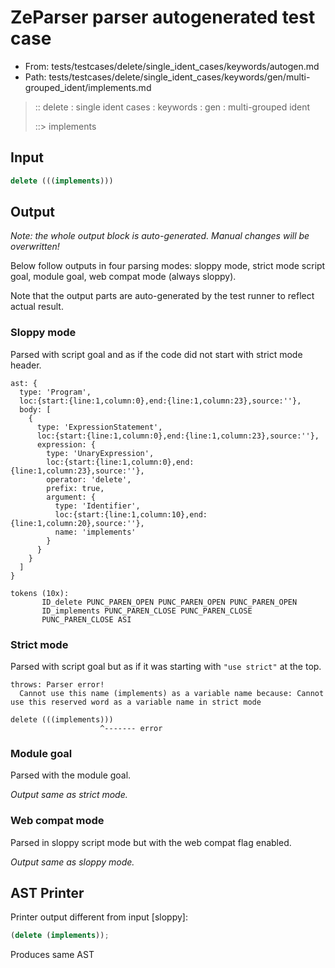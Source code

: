 # ZeParser parser autogenerated test case

- From: tests/testcases/delete/single_ident_cases/keywords/autogen.md
- Path: tests/testcases/delete/single_ident_cases/keywords/gen/multi-grouped_ident/implements.md

> :: delete : single ident cases : keywords : gen : multi-grouped ident
>
> ::> implements

## Input


`````js
delete (((implements)))
`````

## Output

_Note: the whole output block is auto-generated. Manual changes will be overwritten!_

Below follow outputs in four parsing modes: sloppy mode, strict mode script goal, module goal, web compat mode (always sloppy).

Note that the output parts are auto-generated by the test runner to reflect actual result.

### Sloppy mode

Parsed with script goal and as if the code did not start with strict mode header.

`````
ast: {
  type: 'Program',
  loc:{start:{line:1,column:0},end:{line:1,column:23},source:''},
  body: [
    {
      type: 'ExpressionStatement',
      loc:{start:{line:1,column:0},end:{line:1,column:23},source:''},
      expression: {
        type: 'UnaryExpression',
        loc:{start:{line:1,column:0},end:{line:1,column:23},source:''},
        operator: 'delete',
        prefix: true,
        argument: {
          type: 'Identifier',
          loc:{start:{line:1,column:10},end:{line:1,column:20},source:''},
          name: 'implements'
        }
      }
    }
  ]
}

tokens (10x):
       ID_delete PUNC_PAREN_OPEN PUNC_PAREN_OPEN PUNC_PAREN_OPEN
       ID_implements PUNC_PAREN_CLOSE PUNC_PAREN_CLOSE
       PUNC_PAREN_CLOSE ASI
`````

### Strict mode

Parsed with script goal but as if it was starting with `"use strict"` at the top.

`````
throws: Parser error!
  Cannot use this name (implements) as a variable name because: Cannot use this reserved word as a variable name in strict mode

delete (((implements)))
                    ^------- error
`````


### Module goal

Parsed with the module goal.

_Output same as strict mode._

### Web compat mode

Parsed in sloppy script mode but with the web compat flag enabled.

_Output same as sloppy mode._

## AST Printer

Printer output different from input [sloppy]:

````js
(delete (implements));
````

Produces same AST
